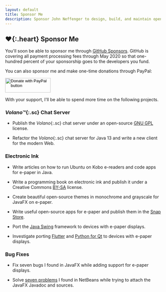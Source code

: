 ```yaml
---
layout: default
title: Sponsor Me
description: Sponsor John Neffenger to design, build, and maintain open-source software.
---
```


## **♥**{:.heart} Sponsor Me

You'll soon be able to sponsor me through [GitHub Sponsors][sponsors].
GitHub is covering all payment processing fees through May 2020 so that one-hundred percent of your sponsorship goes to the developers you fund.

You can also sponsor me and make one-time donations through PayPal:

<form action="https://www.paypal.com/cgi-bin/webscr" method="post" target="_top">
<input type="hidden" name="cmd" value="_s-xclick" />
<input type="hidden" name="hosted_button_id" value="TLPD5EPWLSM5G" />
<input type="image" src="https://www.paypalobjects.com/en_US/i/btn/btn_donateCC_LG.gif" width="147" height="47" name="submit" title="PayPal - The safer, easier way to pay online!" alt="Donate with PayPal button" />
</form>

With your support, I'll be able to spend more time on the following projects.

### *Volano™*{:.sc} Chat Server

* Publish the *Volano*{:.sc} chat server under an open-source [GNU GPL][gpl] license.

* Refactor the *Volano*{:.sc} chat server for Java 13 and write a new client for the modern Web.

### Electronic Ink

* Write articles on how to run Ubuntu on Kobo e-readers and code apps for e-paper in Java.

* Write a programming book on electronic ink and publish it under a Creative Commons [BY-SA][bysa] license.

* Create beautiful open-source themes in monochrome and grayscale for JavaFX on e-paper.

* Write useful open-source apps for e-paper and publish them in the [Snap Store][snap].

* Port the [Java Swing][swing] framework to devices with e-paper displays.

* Investigate porting [Flutter][flutter] and [Python for Qt][qt] to devices with e-paper displays.

### Bug Fixes

* Fix seven bugs I found in JavaFX while adding support for e-paper displays.

* Solve [seven problems][netbeans] I found in NetBeans while trying to attach the JavaFX Javadoc and sources.

[sponsors]: https://github.com/sponsors
[gpl]: https://choosealicense.com/licenses/gpl-3.0/ "GNU General Public License v3.0"
[bysa]: https://choosealicense.com/licenses/cc-by-sa-4.0/ "Creative Commons Attribution Share Alike 4.0 International"
[snap]: https://snapcraft.io/store "Install Linux apps using the Snap Store"
[swing]: https://docs.oracle.com/javase/tutorial/uiswing/index.html "Creating a GUI With JFC/Swing"
[flutter]: https://flutter.dev/ "Google's cross-platform UI toolkit"
[qt]: https://www.qt.io/qt-for-python "The official Python bindings for Qt"
[netbeans]: https://issues.apache.org/jira/browse/NETBEANS-3296 "NETBEANS-3296: Attaching JavaFX Javadoc and Sources"

